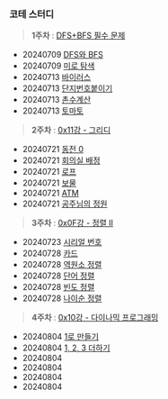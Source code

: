### 코테 스터디

> **1주차** : [DFS+BFS 필수 문제](https://www.acmicpc.net/workbook/view/1983)
- 20240709 [DFS와 BFS](https://www.acmicpc.net/problem/1260)
- 20240709 [미로 탐색](https://www.acmicpc.net/problem/2178)
- 20240713 [바이러스](https://www.acmicpc.net/problem/2606)
- 20240713 [단지번호붙이기](https://www.acmicpc.net/problem/2667)
- 20240713 [촌수계산](https://www.acmicpc.net/problem/2644)
- 20240713 [토마토](https://www.acmicpc.net/problem/7569)

> **2주차** : [0x11강 - 그리디](https://www.acmicpc.net/workbook/view/7320)
- 20240721 [동전 0](https://www.acmicpc.net/problem/11047)
- 20240721 [회의실 배정](https://www.acmicpc.net/problem/1931)
- 20240721 [로프](https://www.acmicpc.net/problem/2217)
- 20240721 [보물](https://www.acmicpc.net/problem/1026)
- 20240721 [ATM](https://www.acmicpc.net/problem/11399)
- 20240721 [공주님의 정원](https://www.acmicpc.net/problem/2457)

> **3주차** : [0x0F강 - 정렬 II](https://www.acmicpc.net/workbook/view/7318)
- 20240723 [시리얼 번호](https://www.acmicpc.net/problem/1431)
- 20240728 [카드](https://www.acmicpc.net/problem/11652)
- 20240728 [역원소 정렬](https://www.acmicpc.net/problem/5648)
- 20240728 [단어 정렬](https://www.acmicpc.net/problem/1181)
- 20240728 [빈도 정렬](https://www.acmicpc.net/problem/2910)
- 20240728 [나이순 정렬](https://www.acmicpc.net/problem/10814)

> **4주차** : [0x10강 - 다이나믹 프로그래밍](https://www.acmicpc.net/workbook/view/7319)
- 20240804 [1로 만들기](https://www.acmicpc.net/problem/1463)
- 20240804 [1, 2, 3 더하기](https://www.acmicpc.net/problem/9095)
- 20240804 []()
- 20240804 []()
- 20240804 []()
- 20240804 []()